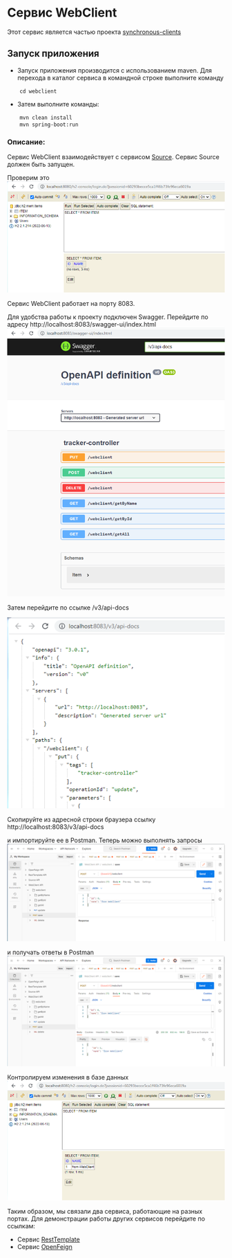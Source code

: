 # Сервис WebClient

Этот сервис является частью проекта  [synchronous-clients](../)

## Запуск приложения

- Запуск приложения производится с использованием maven.
  Для перехода в каталог сервиса в командной строке выполните команду
```
    cd webclient
```
- Затем выполните команды:
```
    mvn clean install
    mvn spring-boot:run
```
### Описание:

Сервис WebClient взаимодействует с сервисом [Source](../source). Сервис Source должен быть запущен.

Проверим это\
![Image of H2 empty Source](images/028.PNG)

Сервис WebClient работает на порту 8083.

Для удобства работы к проекту подключен Swagger. Перейдите по адресу http://localhost:8083/swagger-ui/index.html
![Image of Swagger WebClient](images/029.PNG)

Затем перейдите по ссылке  /v3/api-docs

![Image of API WebClient](images/030.PNG)

Скопируйте из адресной строки браузера ссылку http://localhost:8083/v3/api-docs

и импортируйте ее в Postman. Теперь можно выполнять запросы
![Image of Postman request WebClient](images/031.PNG)

и получать ответы в Postman
![Image of Postman response WebClient](images/032.PNG)

Контролируем изменения в базе данных
![Image of H2 state Source](images/033.PNG)

Таким образом, мы связали два сервиса, работающие на разных портах. Для демонстрации работы других сервисов перейдите по ссылкам:
- Сервис [RestTemplate](../resttemplate)
- Сервис [OpenFeign](../openfeign)  